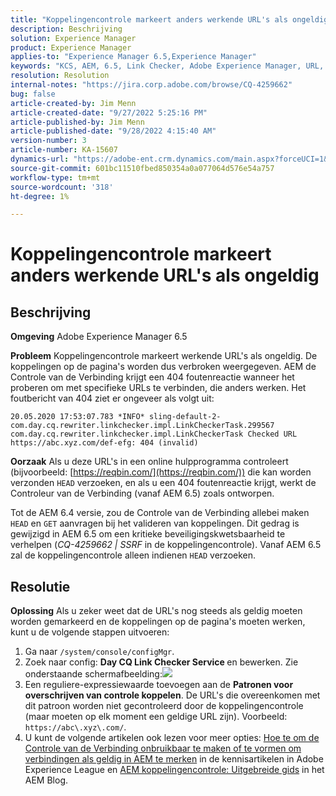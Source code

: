 ```yaml
---
title: "Koppelingencontrole markeert anders werkende URL's als ongeldig"
description: Beschrijving
solution: Experience Manager
product: Experience Manager
applies-to: "Experience Manager 6.5,Experience Manager"
keywords: "KCS, AEM, 6.5, Link Checker, Adobe Experience Manager, URL, marking, invalid"
resolution: Resolution
internal-notes: "https://jira.corp.adobe.com/browse/CQ-4259662"
bug: false
article-created-by: Jim Menn
article-created-date: "9/27/2022 5:25:16 PM"
article-published-by: Jim Menn
article-published-date: "9/28/2022 4:15:40 AM"
version-number: 3
article-number: KA-15607
dynamics-url: "https://adobe-ent.crm.dynamics.com/main.aspx?forceUCI=1&pagetype=entityrecord&etn=knowledgearticle&id=0cdea759-893e-ed11-9db1-0022480866ad"
source-git-commit: 601bc11510fbed850354a0a077064d576e54a757
workflow-type: tm+mt
source-wordcount: '318'
ht-degree: 1%

---
```


# Koppelingencontrole markeert anders werkende URL&#39;s als ongeldig

## Beschrijving


<b>Omgeving</b>
Adobe Experience Manager 6.5

<b>Probleem</b>
Koppelingencontrole markeert werkende URL&#39;s als ongeldig.
De koppelingen op de pagina&#39;s worden dus verbroken weergegeven.
AEM de Controle van de Verbinding krijgt een 404 foutenreactie wanneer het proberen om met specifieke URLs te verbinden, die anders werken. Het foutbericht van 404 ziet er ongeveer als volgt uit:


```
20.05.2020 17:53:07.783 *INFO* sling-default-2-com.day.cq.rewriter.linkchecker.impl.LinkCheckerTask.299567 com.day.cq.rewriter.linkchecker.impl.LinkCheckerTask Checked URL https://abc.xyz.com/def-efg: 404 (invalid)
```




<b>Oorzaak</b>
Als u deze URL&#39;s in een online hulpprogramma controleert (bijvoorbeeld: [https://reqbin.com/](https://reqbin.com/)) die kan worden verzonden `HEAD` verzoeken, en als u een 404 foutenreactie krijgt, werkt de Controleur van de Verbinding (vanaf AEM 6.5) zoals ontworpen.

Tot de AEM 6.4 versie, zou de Controle van de Verbinding allebei maken `HEAD` en `GET` aanvragen bij het valideren van koppelingen.
Dit gedrag is gewijzigd in AEM 6.5 om een kritieke beveiligingskwetsbaarheid te verhelpen (*CQ-4259662 | SSRF* in de koppelingencontrole).
Vanaf AEM 6.5 zal de koppelingencontrole alleen indienen `HEAD` verzoeken.


## Resolutie


<b>Oplossing</b>
Als u zeker weet dat de URL&#39;s nog steeds als geldig moeten worden gemarkeerd en de koppelingen op de pagina&#39;s moeten werken, kunt u de volgende stappen uitvoeren:

1. Ga naar `/system/console/configMgr`.
2. Zoek naar config: <b>Day CQ Link Checker Service </b>en bewerken. Zie onderstaande schermafbeelding:![](https://adobe.sharepoint.com/sites/D365EntAttachments/knowledgearticle/AEM%206-5%20-%20Link%20Checker%20marking%20otherwise%20working%20URLs%20as%20invalid_33E795C65D9EEA11A812000D3A3038A2/LinkChecker_AEM65_image.jpg)
3. Een reguliere-expressiewaarde toevoegen aan de <b>Patronen voor overschrijven van controle koppelen</b>. De URL&#39;s die overeenkomen met dit patroon worden niet gecontroleerd door de koppelingencontrole (maar moeten op elk moment een geldige URL zijn). Voorbeeld: `https://abc\.xyz\.com/`.
4. U kunt de volgende artikelen ook lezen voor meer opties: [Hoe te om de Controle van de Verbinding onbruikbaar te maken of te vormen om verbindingen als geldig in AEM te merken](https://experienceleague.adobe.com/docs/experience-cloud-kcs/kbarticles/KA-16563.html?lang=en) in de kennisartikelen in Adobe Experience League en [AEM koppelingencontrole: Uitgebreide gids](https://experienceleaguecommunities.adobe.com/t5/adobe-experience-manager-blogs/aem-link-checker-comprehensive-guide/ba-p/290779) in het AEM Blog.


